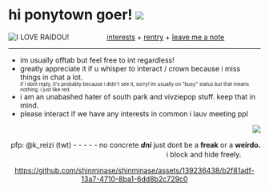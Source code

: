 <html> 
  <body>
<h1>hi ponytown goer! <a href="https://www.youtube.com/watch?v=uKbRXeJ9lv4"><img src="https://cdn.discordapp.com/attachments/1125236966267564184/1128901462001471589/blackcat.png"></a> </h1>
 <div align="center">  <a href="https://rentry.co/serphs" target="_blank"><img src="https://64.media.tumblr.com/8724be6bad564b50c18cea15dc0fc187/tumblr_n1xhlf8rAo1ttjo3ko1_r1_250.gifv" align="left" alt="I LOVE RAIDOU!"></a> <a href="https://rentry.co/runoinchrests" target="_blank">interests</a> + <a href="https://rentry.co/shinjiru" target="_blank">rentry</a> + <a href="https://shinminase.123guestbook.com/" target="_blank"> leave me a note </a> </div>
  <hr size="1" >
  <ul>
  <li> im usually offtab but feel free to int regardless! </li>
    <li> greatly appreciate it if u whisper to interact / crown because i miss things in chat a lot.</li>
    <sub><sup> if i dont reply, it's probably because i didn't see it, sorry! im usually on "busy" status but that means nothing. i just like red. </sup></sub>
    <li> i am an unabashed hater of south park and vivziepop stuff. keep that in mind. </li>
    <li> please interact if we have any interests in common i lauv meeting ppl </li>
  </ul>
  <img src="https://shishka.neocities.org/shishka/img/videogames/79.gif" align="right"> <div align="right">
    <br>
    <p> pfp: @k_reizi (twt) - - - - -  no concrete <b><em>dni</em></b> just dont be a <b>freak</b> or a <b>weirdo.</b> i block and hide freely.ㅤㅤㅤ </p>
  </div>


<div align="center">

https://github.com/shinminase/shinminase/assets/139236438/b2f81adf-13a7-4710-8ba1-6dd8b2c729c0 


</div>


</body>
</html>
